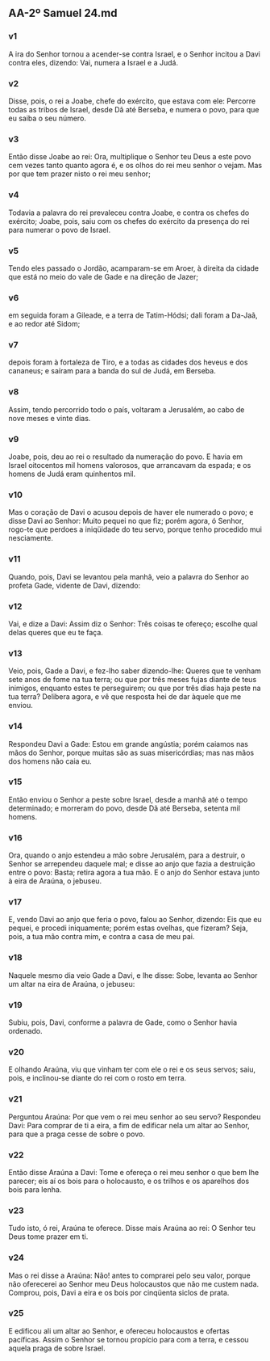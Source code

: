 ## AA-2º Samuel 24.md
### v1
 A ira do Senhor tornou a acender-se contra Israel, e o Senhor incitou a Davi contra eles, dizendo: Vai, numera a Israel e a Judá.
### v2
 Disse, pois, o rei a Joabe, chefe do exército, que estava com ele: Percorre todas as tribos de Israel, desde Dã até Berseba, e numera o povo, para que eu saiba o seu número.
### v3
 Então disse Joabe ao rei: Ora, multiplique o Senhor teu Deus a este povo cem vezes tanto quanto agora é, e os olhos do rei meu senhor o vejam. Mas por que tem prazer nisto o rei meu senhor;
### v4
 Todavia a palavra do rei prevaleceu contra Joabe, e contra os chefes do exército; Joabe, pois, saiu com os chefes do exército da presença do rei para numerar o povo de Israel.
### v5
 Tendo eles passado o Jordão, acamparam-se em Aroer, à direita da cidade que está no meio do vale de Gade e na direção de Jazer;
### v6
 em seguida foram a Gileade, e a terra de Tatim-Hódsi; dali foram a Da-Jaã, e ao redor até Sidom;
### v7
 depois foram à fortaleza de Tiro, e a todas as cidades dos heveus e dos cananeus; e saíram para a banda do sul de Judá, em Berseba.
### v8
 Assim, tendo percorrido todo o país, voltaram a Jerusalém, ao cabo de nove meses e vinte dias.
### v9
 Joabe, pois, deu ao rei o resultado da numeração do povo. E havia em Israel oitocentos mil homens valorosos, que arrancavam da espada; e os homens de Judá eram quinhentos mil.
### v10
 Mas o coração de Davi o acusou depois de haver ele numerado o povo; e disse Davi ao Senhor: Muito pequei no que fiz; porém agora, ó Senhor, rogo-te que perdoes a iniqüidade do teu servo, porque tenho procedido mui nesciamente.
### v11
 Quando, pois, Davi se levantou pela manhã, veio a palavra do Senhor ao profeta Gade, vidente de Davi, dizendo:
### v12
 Vai, e dize a Davi: Assim diz o Senhor: Três coisas te ofereço; escolhe qual delas queres que eu te faça.
### v13
 Veio, pois, Gade a Davi, e fez-lho saber dizendo-lhe: Queres que te venham sete anos de fome na tua terra; ou que por três meses fujas diante de teus inimigos, enquanto estes te perseguirem; ou que por três dias haja peste na tua terra? Delibera agora, e vê que resposta hei de dar àquele que me enviou.
### v14
 Respondeu Davi a Gade: Estou em grande angústia; porém caiamos nas mãos do Senhor, porque muitas são as suas misericórdias; mas nas mãos dos homens não caia eu.
### v15
 Então enviou o Senhor a peste sobre Israel, desde a manhã até o tempo determinado; e morreram do povo, desde Dã até Berseba, setenta mil homens.
### v16
 Ora, quando o anjo estendeu a mão sobre Jerusalém, para a destruir, o Senhor se arrependeu daquele mal; e disse ao anjo que fazia a destruição entre o povo: Basta; retira agora a tua mão. E o anjo do Senhor estava junto à eira de Araúna, o jebuseu.
### v17
 E, vendo Davi ao anjo que feria o povo, falou ao Senhor, dizendo: Eis que eu pequei, e procedi iniquamente; porém estas ovelhas, que fizeram? Seja, pois, a tua mão contra mim, e contra a casa de meu pai.
### v18
 Naquele mesmo dia veio Gade a Davi, e lhe disse: Sobe, levanta ao Senhor um altar na eira de Araúna, o jebuseu:
### v19
 Subiu, pois, Davi, conforme a palavra de Gade, como o Senhor havia ordenado.
### v20
 E olhando Araúna, viu que vinham ter com ele o rei e os seus servos; saiu, pois, e inclinou-se diante do rei com o rosto em terra.
### v21
 Perguntou Araúna: Por que vem o rei meu senhor ao seu servo? Respondeu Davi: Para comprar de ti a eira, a fim de edificar nela um altar ao Senhor, para que a praga cesse de sobre o povo.
### v22
 Então disse Araúna a Davi: Tome e ofereça o rei meu senhor o que bem lhe parecer; eis aí os bois para o holocausto, e os trilhos e os aparelhos dos bois para lenha.
### v23
 Tudo isto, ó rei, Araúna te oferece. Disse mais Araúna ao rei: O Senhor teu Deus tome prazer em ti.
### v24
 Mas o rei disse a Araúna: Não! antes to comprarei pelo seu valor, porque não oferecerei ao Senhor meu Deus holocaustos que não me custem nada. Comprou, pois, Davi a eira e os bois por cinqüenta siclos de prata.
### v25
 E edificou ali um altar ao Senhor, e ofereceu holocaustos e ofertas pacíficas. Assim o Senhor se tornou propício para com a terra, e cessou aquela praga de sobre Israel.
